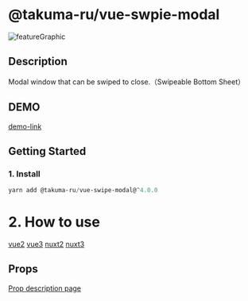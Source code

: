 # @takuma-ru/vue-swpie-modal

![featureGraphic](https://user-images.githubusercontent.com/49429291/182005490-2e0631ca-8271-48e6-9282-25df81ba0f8f.png)

## Description
Modal window that can be swiped to close.（Swipeable Bottom Sheet）

## DEMO
[demo-link](https://vue-swipe-modal-vue2.vercel.app)

## Getting Started
### 1. Install
```powershell
yarn add @takuma-ru/vue-swipe-modal@^4.0.0
```

# 2. How to use
[vue2]()
[vue3]()
[nuxt2]()
[nuxt3]()

## Props
[Prop description page]()